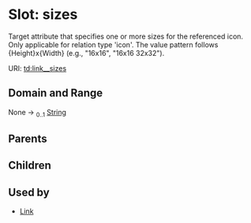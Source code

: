 
# Slot: sizes


Target attribute that specifies one or more sizes for the referenced icon. Only applicable for relation type 'icon'. The value pattern follows {Height}x{Width} (e.g., \"16x16\", \"16x16 32x32\").

URI: [td:link__sizes](https://www.w3.org/2019/wot/td#link__sizes)


## Domain and Range

None &#8594;  <sub>0..1</sub> [String](types/String.md)

## Parents


## Children


## Used by

 * [Link](Link.md)
